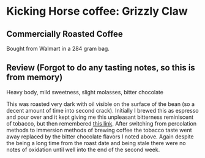 # Kicking Horse coffee: Grizzly Claw

## Commercially Roasted Coffee
Bought from Walmart in a 284 gram bag.

## Review (Forgot to do any tasting notes, so this is from memory)
Heavy body, mild sweetness, slight molasses, bitter chocolate

This was roasted very dark with oil visible on the surface of the bean (so a decent amount of time into second crack). Initially I brewed this as espresso and pour over and it kept giving me this unpleasant bitterness reminiscent of tobacco, but then remembered [this link](https://coffeeadastra.com/2019/07/16/why-do-percolation-and-immersion-coffee-taste-so-different/). After switching from percolation methods to immersion methods of brewing coffee the tobacco taste went away replaced by the bitter chocolate flavors I noted above. Again despite the being a long time from the roast date and being stale there were no notes of oxidation until well into the end of the second week.
